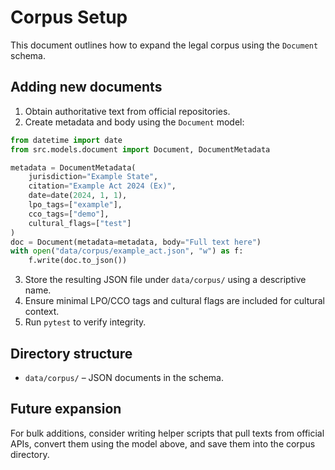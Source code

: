 # Corpus Setup

This document outlines how to expand the legal corpus using the `Document` schema.

## Adding new documents
1. Obtain authoritative text from official repositories.
2. Create metadata and body using the `Document` model:

```python
from datetime import date
from src.models.document import Document, DocumentMetadata

metadata = DocumentMetadata(
    jurisdiction="Example State",
    citation="Example Act 2024 (Ex)",
    date=date(2024, 1, 1),
    lpo_tags=["example"],
    cco_tags=["demo"],
    cultural_flags=["test"]
)
doc = Document(metadata=metadata, body="Full text here")
with open("data/corpus/example_act.json", "w") as f:
    f.write(doc.to_json())
```

3. Store the resulting JSON file under `data/corpus/` using a descriptive name.
4. Ensure minimal LPO/CCO tags and cultural flags are included for cultural context.
5. Run `pytest` to verify integrity.

## Directory structure
- `data/corpus/` – JSON documents in the schema.

## Future expansion
For bulk additions, consider writing helper scripts that pull texts from official APIs,
convert them using the model above, and save them into the corpus directory.
